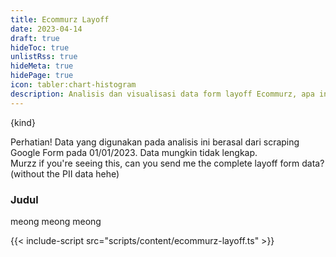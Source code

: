 ```yaml
---
title: Ecommurz Layoff
date: 2023-04-14
draft: true
hideToc: true
unlistRss: true
hideMeta: true
hidePage: true
icon: tabler:chart-histogram
description: Analisis dan visualisasi data form layoff Ecommurz, apa info menarik dari fenomena layoff di Indonesia?
---
```


<div class="container w-full m-auto">
<div class="flex p-4 mb-4 text-sm text-blue-800 rounded-lg bg-blue-50 dark:bg-gray-800 dark:text-blue-400" role="alert">

<span class="sr-only">{kind}</span>

  <div>
    <span class="font-medium">Perhatian!</span> Data yang digunakan pada analisis ini berasal dari scraping Google Form
        pada 01/01/2023. Data mungkin tidak lengkap.<br />Murzz if you're seeing this, can you send me the complete
        layoff form data? (without the PII data hehe)
  </div>
</div>

<div class="container m-auto my-20 flex flex-wrap sm:justify-start">
  <div class="md:w-2/4 lg:w-4/6">
    <h3 class="text-xl sm:text-2xl font-bold leading-tight mb-2 font-heading dark:text-slate-300">Judul</h3>
    meong meong meong
  </div>
  <div class="md:w-2/4 lg:w-2/6">
    <div id="chart"></div>
  </div>
</div>
</div>

{{< include-script src="scripts/content/ecommurz-layoff.ts" >}}
